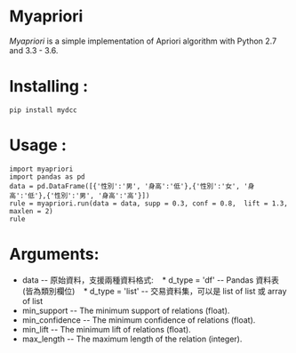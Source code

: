 # Myapriori

*Myapriori* is a simple implementation of
Apriori algorithm with Python 2.7 and 3.3 - 3.6.

# Installing :
```
pip install mydcc
```

# Usage :
```
import myapriori
import pandas as pd
data = pd.DataFrame([{'性別':'男', '身高':'低'},{'性別':'女', '身高':'低'},{'性別':'男', '身高':'高'}])
rule = myapriori.run(data = data, supp = 0.3, conf = 0.8,  lift = 1.3, maxlen = 2)
rule
```

# Arguments:

* data -- 原始資料，支援兩種資料格式:
    * d_type = 'df' -- Pandas 資料表 (皆為類別欄位)
    * d_type = 'list' -- 交易資料集，可以是 list of list 或 array of list 
* min_support -- The minimum support of relations (float).
* min_confidence -- The minimum confidence of relations (float).
* min_lift -- The minimum lift of relations (float).
* max_length -- The maximum length of the relation (integer).
